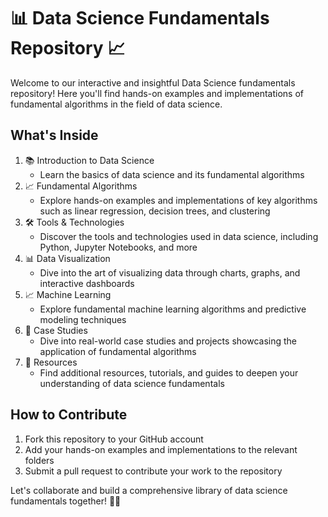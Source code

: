 # 📊 Data Science Fundamentals Repository 📈

Welcome to our interactive and insightful Data Science fundamentals repository! Here you'll find hands-on examples and implementations of fundamental algorithms in the field of data science.

## What's Inside
1. 📚 Introduction to Data Science
   - Learn the basics of data science and its fundamental algorithms
2. 📈 Fundamental Algorithms
   - Explore hands-on examples and implementations of key algorithms such as linear regression, decision trees, and clustering
3. 🛠️ Tools & Technologies
   - Discover the tools and technologies used in data science, including Python, Jupyter Notebooks, and more
4. 📊 Data Visualization
   - Dive into the art of visualizing data through charts, graphs, and interactive dashboards
5. 📈 Machine Learning
   - Explore fundamental machine learning algorithms and predictive modeling techniques
6. 📑 Case Studies
   - Dive into real-world case studies and projects showcasing the application of fundamental algorithms
7. 📝 Resources
   - Find additional resources, tutorials, and guides to deepen your understanding of data science fundamentals

## How to Contribute
1. Fork this repository to your GitHub account
2. Add your hands-on examples and implementations to the relevant folders
3. Submit a pull request to contribute your work to the repository

Let's collaborate and build a comprehensive library of data science fundamentals together! 🤝🚀